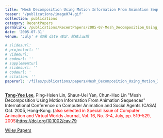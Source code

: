 ```yaml
---
title: "Mesh Decomposition Using Motion Information From Animation Sequences"
teaser: '/publications/image074.gif'
collection: publications
category: RecentPapers
permalink: /publications/RecentPapers/2005-07-Mesh_Decomposition_Using_Motion_Information_From_Animation_Sequences
date: '2005-07-31'
venue: 'July' # 如果 date 確定，就補上日期

# slidesurl: 
# projecturl: ''
# videourl: 
# codeurl: ''
# supplementurl
# slidesurl: ''
# codeurl: '
# citation: ''
paperurl: '/files/publications/papers/Mesh_Decomposition_Using_Motion_Information_From_Animation_Sequences.pdf'
---
```


<strong><u>Tong-Yee Lee</u></strong>, Ping-Hsien Lin, Shaur-Uei Yan, Chun-Hao Lin "Mesh Decomposition Using Motion Information From Animation Sequences" International Conference on Computer Animation and Social Agents (CASA) Oct. 2005, Hong-Kong. (<span style="color:red">also selected in Special issue of Computer Animation and Virtual Worlds Journal, Vol. 16, No. 3-4, July, pp. 519-529, 2005</span>)https://doi.org/10.1002/cav.79

[Wiley Papers](https://onlinelibrary.wiley.com/doi/epdf/10.1002/cav.79)